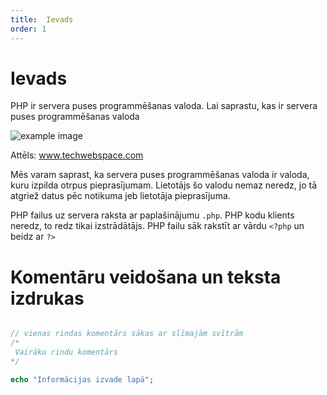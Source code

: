 ```yaml
---
title:  Ievads
order: 1
---
```


# Ievads

PHP ir servera puses programmēšanas valoda.
Lai saprastu, kas ir servera puses programmēšanas valoda 

![example image](/serveris.png)

Attēls: www.techwebspace.com

Mēs varam saprast, ka servera puses programmēšanas valoda ir valoda, kuru izpilda otrpus pieprasījumam. Lietotājs šo valodu nemaz neredz, jo tā atgriež datus pēc notikuma  jeb lietotāja pieprasījuma.

PHP failus uz servera raksta ar paplašinājumu `.php`. PHP kodu klients neredz, to redz tikai izstrādātājs. PHP failu sāk rakstīt ar vārdu `<?php` un beidz ar `?>`

# Komentāru veidošana un teksta izdrukas

~~~php

// vienas rindas komentārs sākas ar slīmajām svītrām
/*
 Vairāku rindu komentārs
*/

echo "Informācijas izvade lapā";

~~~